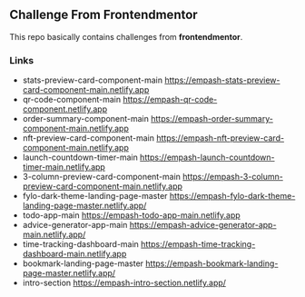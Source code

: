 ## Challenge From Frontendmentor

This repo basically contains challenges from **frontendmentor**.

### Links

- stats-preview-card-component-main https://empash-stats-preview-card-component-main.netlify.app
- qr-code-component-main https://empash-qr-code-component.netlify.app
- order-summary-component-main https://empash-order-summary-component-main.netlify.app
- nft-preview-card-component-main https://empash-nft-preview-card-component-main.netlify.app
- launch-countdown-timer-main https://empash-launch-countdown-timer-main.netlify.app
- 3-column-preview-card-component-main https://empash-3-column-preview-card-component-main.netlify.app
- fylo-dark-theme-landing-page-master https://empash-fylo-dark-theme-landing-page-master.netlify.app/
- todo-app-main https://empash-todo-app-main.netlify.app
- advice-generator-app-main https://empash-advice-generator-app-main.netlify.app/
- time-tracking-dashboard-main https://empash-time-tracking-dashboard-main.netlify.app
- bookmark-landing-page-master https://empash-bookmark-landing-page-master.netlify.app/
- intro-section https://empash-intro-section.netlify.app/
